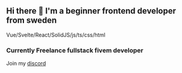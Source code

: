 ## Hi there 👋 I'm a beginner frontend developer from sweden
Vue/Svelte/React/SolidJS/js/ts/css/html

### Currently Freelance fullstack fivem developer
Join my [discord](https://discord.gg/Sgzd9umgjg) <br> 

<!--
**ST4LTH/ST4LTH** is a ✨ _special_ ✨ repository because its `README.md` (this file) appears on your GitHub profile.

Here are some ideas to get you started:

- 🔭 I’m currently working on ...
- 🌱 I’m currently learning ...
- 👯 I’m looking to collaborate on ...
- 🤔 I’m looking for help with ...
- 💬 Ask me about ...
- 📫 How to reach me: ...
- 😄 Pronouns: ...
- ⚡ Fun fact: ...
-->
